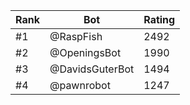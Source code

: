 Rank|Bot|Rating
---|---|---
#1|@RaspFish|2492
#2|@OpeningsBot|1990
#3|@DavidsGuterBot|1494
#4|@pawnrobot|1247
